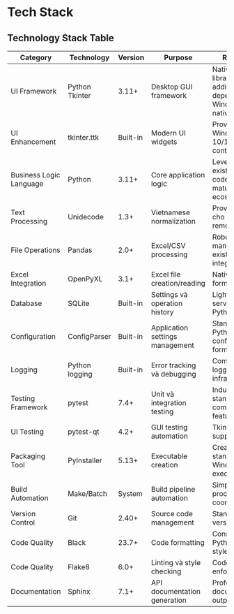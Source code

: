 # Tech Stack

## Technology Stack Table

| Category | Technology | Version | Purpose | Rationale |
|----------|------------|---------|---------|-----------|
| UI Framework | Python Tkinter | 3.11+ | Desktop GUI framework | Native Python library, no additional dependencies, Windows-native feel |
| UI Enhancement | tkinter.ttk | Built-in | Modern UI widgets | Provides Windows 10/11 themed controls |
| Business Logic Language | Python | 3.11+ | Core application logic | Leverage existing codebase, mature ecosystem |
| Text Processing | Unidecode | 1.3+ | Vietnamese normalization | Proven library cho diacritic removal |
| File Operations | Pandas | 2.0+ | Excel/CSV processing | Robust data manipulation, existing integration |
| Excel Integration | OpenPyXL | 3.1+ | Excel file creation/reading | Native Excel format support |
| Database | SQLite | Built-in | Settings và operation history | Lightweight, serverless, Python native |
| Configuration | ConfigParser | Built-in | Application settings management | Standard Python configuration format |
| Logging | Python logging | Built-in | Error tracking và debugging | Comprehensive logging infrastructure |
| Testing Framework | pytest | 7.4+ | Unit và integration testing | Industry standard, comprehensive features |
| UI Testing | pytest-qt | 4.2+ | GUI testing automation | Tkinter testing support |
| Packaging Tool | PyInstaller | 5.13+ | Executable creation | Create standalone Windows executables |
| Build Automation | Make/Batch | System | Build pipeline automation | Simple build process coordination |
| Version Control | Git | 2.40+ | Source code management | Standard version control |
| Code Quality | Black | 23.7+ | Code formatting | Consistent Python code style |
| Code Quality | Flake8 | 6.0+ | Linting và style checking | Code quality enforcement |
| Documentation | Sphinx | 7.1+ | API documentation generation | Professional documentation output |

